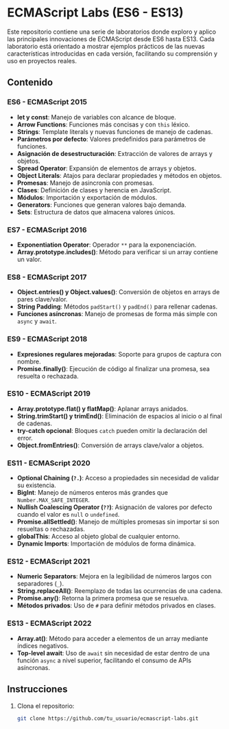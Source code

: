 # ECMAScript Labs (ES6 - ES13)

Este repositorio contiene una serie de laboratorios donde exploro y aplico las principales innovaciones de ECMAScript desde ES6 hasta ES13. Cada laboratorio está orientado a mostrar ejemplos prácticos de las nuevas características introducidas en cada versión, facilitando su comprensión y uso en proyectos reales.

## Contenido

### ES6 - ECMAScript 2015
- **let y const**: Manejo de variables con alcance de bloque.
- **Arrow Functions**: Funciones más concisas y con `this` léxico.
- **Strings**: Template literals y nuevas funciones de manejo de cadenas.
- **Parámetros por defecto**: Valores predefinidos para parámetros de funciones.
- **Asignación de desestructuración**: Extracción de valores de arrays y objetos.
- **Spread Operator**: Expansión de elementos de arrays y objetos.
- **Object Literals**: Atajos para declarar propiedades y métodos en objetos.
- **Promesas**: Manejo de asincronía con promesas.
- **Clases**: Definición de clases y herencia en JavaScript.
- **Módulos**: Importación y exportación de módulos.
- **Generators**: Funciones que generan valores bajo demanda.
- **Sets**: Estructura de datos que almacena valores únicos.

### ES7 - ECMAScript 2016
- **Exponentiation Operator**: Operador `**` para la exponenciación.
- **Array.prototype.includes()**: Método para verificar si un array contiene un valor.

### ES8 - ECMAScript 2017
- **Object.entries() y Object.values()**: Conversión de objetos en arrays de pares clave/valor.
- **String Padding**: Métodos `padStart()` y `padEnd()` para rellenar cadenas.
- **Funciones asíncronas**: Manejo de promesas de forma más simple con `async` y `await`.

### ES9 - ECMAScript 2018
- **Expresiones regulares mejoradas**: Soporte para grupos de captura con nombre.
- **Promise.finally()**: Ejecución de código al finalizar una promesa, sea resuelta o rechazada.

### ES10 - ECMAScript 2019
- **Array.prototype.flat() y flatMap()**: Aplanar arrays anidados.
- **String.trimStart() y trimEnd()**: Eliminación de espacios al inicio o al final de cadenas.
- **try-catch opcional**: Bloques `catch` pueden omitir la declaración del error.
- **Object.fromEntries()**: Conversión de arrays clave/valor a objetos.

### ES11 - ECMAScript 2020
- **Optional Chaining (`?.`)**: Acceso a propiedades sin necesidad de validar su existencia.
- **BigInt**: Manejo de números enteros más grandes que `Number.MAX_SAFE_INTEGER`.
- **Nullish Coalescing Operator (`??`)**: Asignación de valores por defecto cuando el valor es `null` o `undefined`.
- **Promise.allSettled()**: Manejo de múltiples promesas sin importar si son resueltas o rechazadas.
- **globalThis**: Acceso al objeto global de cualquier entorno.
- **Dynamic Imports**: Importación de módulos de forma dinámica.

### ES12 - ECMAScript 2021
- **Numeric Separators**: Mejora en la legibilidad de números largos con separadores (`_`).
- **String.replaceAll()**: Reemplazo de todas las ocurrencias de una cadena.
- **Promise.any()**: Retorna la primera promesa que se resuelva.
- **Métodos privados**: Uso de `#` para definir métodos privados en clases.

### ES13 - ECMAScript 2022
- **Array.at()**: Método para acceder a elementos de un array mediante índices negativos.
- **Top-level await**: Uso de `await` sin necesidad de estar dentro de una función `async` a nivel superior, facilitando el consumo de APIs asíncronas.

## Instrucciones

1. Clona el repositorio:
   ```bash
   git clone https://github.com/tu_usuario/ecmascript-labs.git
